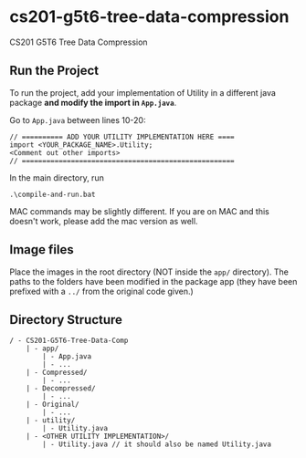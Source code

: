 # cs201-g5t6-tree-data-compression
CS201 G5T6 Tree Data Compression

## Run the Project
To run the project, add your implementation of Utility in a different java package **and modify the import in `App.java`**. 

Go to `App.java` between lines 10-20:
```
// ========== ADD YOUR UTILITY IMPLEMENTATION HERE ====
import <YOUR_PACKAGE_NAME>.Utility;
<Comment out other imports>
// ====================================================
```

In the main directory, run 
```
.\compile-and-run.bat
```
MAC commands may be slightly different. If you are on MAC and this doesn't work, please add the mac version as well.

## Image files
Place the images in the root directory (NOT inside the `app/` directory). The paths to the folders have been modified in the package app (they have been prefixed with a `../` from the original code given.)

## Directory Structure
```
/ - CS201-G5T6-Tree-Data-Comp
    | - app/
        | - App.java
        | - ...
    | - Compressed/
        | - ...
    | - Decompressed/
        | - ...
    | - Original/
        | - ...
    | - utility/
        | - Utility.java
    | - <OTHER UTILITY IMPLEMENTATION>/
        | - Utility.java // it should also be named Utility.java
```
